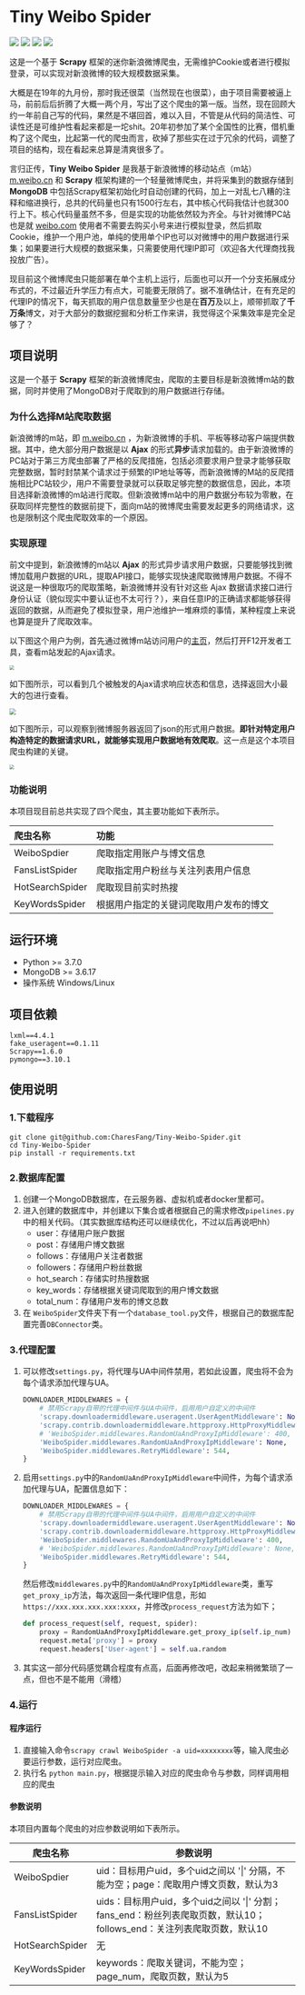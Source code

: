 # Tiny Weibo Spider

 ![](https://img.shields.io/badge/License-GPL-brightgreen) ![](https://img.shields.io/badge/Scrapy-v1.6.0-blue) ![](https://img.shields.io/badge/Python-v3.7.4-blue) ![](https://img.shields.io/badge/Spider-Weibo-orange)

这是一个基于 **Scrapy** 框架的迷你新浪微博爬虫，无需维护Cookie或者进行模拟登录，可以实现对新浪微博的较大规模数据采集。

大概是在19年的九月份，那时我还很菜（当然现在也很菜），由于项目需要被逼上马，前前后后折腾了大概一两个月，写出了这个爬虫的第一版。当然，现在回顾大约一年前自己写的代码，果然是不堪回首，难以入目，不管是从代码的简洁性、可读性还是可维护性看起来都是一坨shit。20年初参加了某个全国性的比赛，借机重构了这个爬虫，比起第一代的爬虫而言，砍掉了那些实在过于冗余的代码，调整了项目的结构，现在看起来总算是清爽很多了。

言归正传，**Tiny Weibo Spider** 是我基于新浪微博的移动站点（m站）[m.weibo.cn](https://m.weibo.cn/) 和 **Scrapy** 框架构建的一个轻量微博爬虫，并将采集到的数据存储到 **MongoDB** 中包括Scrapy框架初始化时自动创建的代码，加上一对乱七八糟的注释和缩进换行，总共的代码量也只有1500行左右，其中核心代码我估计也就300行上下。核心代码量虽然不多，但是实现的功能依然较为齐全。与针对微博PC站也是就 [weibo.com](https://weibo.com/) 使用者不需要去购买小号来进行模拟登录，然后抓取Cookie，维护一个用户池，单纯的使用单个IP也可以对微博中的用户数据进行采集；如果要进行大规模的数据采集，只需要使用代理IP即可（欢迎各大代理商找我投放广告）。

现目前这个微博爬虫只能部署在单个主机上运行，后面也可以开一个分支拓展成分布式的，不过最近升学压力有点大，可能要无限鸽了。据不准确估计，在有充足的代理IP的情况下，每天抓取的用户信息数量至少也是在**百万**及以上，顺带抓取了**千万条**博文，对于大部分的数据挖掘和分析工作来讲，我觉得这个采集效率是完全足够了？

## 项目说明

这是一个基于 **Scrapy** 框架的新浪微博爬虫，爬取的主要目标是新浪微博m站的数据，同时并使用了MongoDB对于爬取到的用户数据进行存储。

### 为什么选择M站爬取数据

新浪微博的m站，即 [m.weibo.cn](https://m.weibo.cn/) ，为新浪微博的手机、平板等移动客户端提供数据。其中，绝大部分用户数据是以 **Ajax** 的形式**异步**请求加载的。由于新浪微博的PC站对于第三方爬虫部署了严格的反爬措施，包括必须要求用户登录才能够获取完整数据，暂时封禁某个请求过于频繁的IP地址等等，而新浪微博的M站的反爬措施相比PC站较少，用户不需要登录就可以获取足够完整的数据信息，因此，本项目选择新浪微博的m站进行爬取。但新浪微博m站中的用户数据分布较为零散，在获取同样完整性的数据前提下，面向m站的微博爬虫需要发起更多的网络请求，这也是限制这个爬虫爬取效率的一个原因。

### 实现原理

前文中提到，新浪微博的m站以 **Ajax** 的形式异步请求用户数据，只要能够找到微博加载用户数据的URL，提取API接口，能够实现快速爬取微博用户数据。不得不说这是一种很取巧的爬取策略，新浪微博并没有针对这些 Ajax 数据请求接口进行身份认证（貌似现实中要认证也不太可行？），来自任意IP的正确请求都能够获得返回的数据，从而避免了模拟登录，用户池维护一堆麻烦的事情，某种程度上来说也算是提升了爬取效率。

以下图这个用户为例，首先通过微博m站访问用户的[主页](https://m.weibo.cn/u/5653796775)，然后打开F12开发者工具，查看m站发起的Ajax请求。

<img src="img\1.png" style="zoom:50%;" />

如下图所示，可以看到几个被触发的Ajax请求响应状态和信息，选择返回大小最大的包进行查看。

<img src="img/2.png" style="zoom:67%;" />

如下图所示，可以观察到微博服务器返回了json的形式用户数据。**即针对特定用户构造特定的数据请求URL，就能够实现用户数据地有效爬取**。这一点是这个本项目爬虫构建的关键。

<img src="img/3.png" style="zoom:50%;" />



### 功能说明

本项目现目前总共实现了四个爬虫，其主要功能如下表所示。

| 爬虫名称        | 功能                                   |
| :-------------- | :------------------------------------- |
| WeiboSpdier     | 爬取指定用账户与博文信息               |
| FansListSpider  | 爬取指定用户粉丝与关注列表用户信息     |
| HotSearchSpider | 爬取现目前实时热搜                     |
| KeyWordsSpider  | 根据用户指定的关键词爬取用户发布的博文 |

## 运行环境

- Python >= 3.7.0
- MongoDB >= 3.6.17
- 操作系统 Windows/Linux

## 项目依赖

```
lxml==4.4.1
fake_useragent==0.1.11
Scrapy==1.6.0
pymongo==3.10.1
```

## 使用说明

### 1.下载程序

```
git clone git@github.com:CharesFang/Tiny-Weibo-Spider.git
cd Tiny-Weibo-Spider
pip install -r requirements.txt
```

### 2.数据库配置

1. 创建一个MongoDB数据库，在云服务器、虚拟机或者docker里都可。
2. 进入创建的数据库中，并创建以下集合或者根据自己的需求修改`pipelines.py`中的相关代码。（其实数据库结构还可以继续优化，不过以后再说吧hh）
   - user：存储用户账户数据
   - post：存储用户博文数据
   - follows：存储用户关注者数据
   - followers：存储用户粉丝数据
   - hot_search：存储实时热搜数据
   - key_words：存储根据关键词爬取到的用户博文数据
   - total_num：存储用户发布的博文总数
3. 在 `WeiboSpider`文件夹下有一个`database_tool.py`文件，根据自己的数据库配置完善`DBConnector`类。

### 3.代理配置

1. 可以修改`settings.py`，将代理与UA中间件禁用，若如此设置，爬虫将不会为每个请求添加代理与UA。

   ```python
   DOWNLOADER_MIDDLEWARES = {
       # 禁用Scrapy自带的代理中间件与UA中间件，启用用户自定义的中间件
       'scrapy.downloadermiddleware.useragent.UserAgentMiddleware': None,
       'scrapy.contrib.downloadermiddleware.httpproxy.HttpProxyMiddleware': None,
       # 'WeiboSpider.middlewares.RandomUaAndProxyIpMiddleware': 400,
       'WeiboSpider.middlewares.RandomUaAndProxyIpMiddleware': None,
       'WeiboSpider.middlewares.RetryMiddleware': 544,
   }
   ```

2. 启用`settings.py`中的`RandomUaAndProxyIpMiddleware`中间件，为每个请求添加代理与UA，配置信息如下：

   ```python
   DOWNLOADER_MIDDLEWARES = {
       # 禁用Scrapy自带的代理中间件与UA中间件，启用用户自定义的中间件
       'scrapy.downloadermiddleware.useragent.UserAgentMiddleware': None,
       'scrapy.contrib.downloadermiddleware.httpproxy.HttpProxyMiddleware': None,
       'WeiboSpider.middlewares.RandomUaAndProxyIpMiddleware': 400,
       # 'WeiboSpider.middlewares.RandomUaAndProxyIpMiddleware': None,
       'WeiboSpider.middlewares.RetryMiddleware': 544,
   }
   ```

   然后修改`middlewares.py`中的`RandomUaAndProxyIpMiddleware`类，重写`get_proxy_ip`方法，每次返回一条代理IP信息，形如`https://xxx.xxx.xxx.xxx:xxxx`，并修改`process_request`方法为如下；

   ```python
   def process_request(self, request, spider):
       proxy = RandomUaAndProxyIpMiddleware.get_proxy_ip(self.ip_num)
       request.meta['proxy'] = proxy
       request.headers['User-agent'] = self.ua.random
   ```

3. 其实这一部分代码感觉耦合程度有点高，后面再修改吧，改起来稍微繁琐了一点，但也不是不能用（滑稽）

### 4.运行

#### 程序运行

1. 直接输入命令`scrapy crawl WeiboSpider -a uid=xxxxxxxx`等，输入爬虫必要运行参数，运行对应爬虫。
2. 执行名 `python main.py`，根据提示输入对应的爬虫命令与参数，同样调用相应的爬虫

#### 参数说明

本项目内置每个爬虫的对应参数说明如下表所示。

| 爬虫名称        | 参数说明                                                     |
| --------------- | ------------------------------------------------------------ |
| WeiboSpdier     | uid：目标用户uid，多个uid之间以 '\|' 分隔，不能为空；page：爬取用户博文页数，默认为3 |
| FansListSpider  | uids：目标用户uid，多个uid之间以 '\|' 分割；fans_end：粉丝列表爬取页数，默认10；follows_end：关注列表爬取页数，默认10 |
| HotSearchSpider | 无                                                           |
| KeyWordsSpider  | keywords：爬取关键词，不能为空；page_num，爬取页数，默认为5  |

